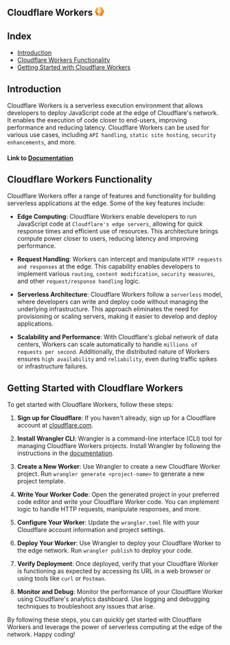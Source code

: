 ## Cloudflare Workers <img src="../assets/cloudflare.svg" alt="Cloudflare Workers" style="max-height:20px;">

## Index

- [Introduction](#introduction)
- [Cloudflare Workers Functionality](#cloudflare-workers-functionality)
- [Getting Started with Cloudflare Workers](#getting-started-with-cloudflare-workers)

## Introduction

Cloudflare Workers is a serverless execution environment that allows developers to deploy JavaScript code at the edge of Cloudflare's network. It enables the execution of code closer to end-users, improving performance and reducing latency. Cloudflare Workers can be used for various use cases, including `API handling`, `static site hosting`, `security enhancements`, and more.

#### Link to [Documentation](https://developers.cloudflare.com/workers/)

## Cloudflare Workers Functionality

Cloudflare Workers offer a range of features and functionality for building serverless applications at the edge. Some of the key features include:

- **Edge Computing**: Cloudflare Workers enable developers to run JavaScript code at `Cloudflare's edge servers`, allowing for quick response times and efficient use of resources. This architecture brings compute power closer to users, reducing latency and improving performance.

- **Request Handling**: Workers can intercept and manipulate `HTTP requests and responses` at the edge. This capability enables developers to implement various `routing`, `content modification`, `security measures`, and other `request/response handling` logic.

- **Serverless Architecture**: Cloudflare Workers follow a `serverless` model, where developers can write and deploy code without managing the underlying infrastructure. This approach eliminates the need for provisioning or scaling servers, making it easier to develop and deploy applications.

- **Scalability and Performance**: With Cloudflare's global network of data centers, Workers can scale automatically to handle `millions of requests per second`. Additionally, the distributed nature of Workers ensures `high availability` and `reliability`, even during traffic spikes or infrastructure failures.

## Getting Started with Cloudflare Workers

To get started with Cloudflare Workers, follow these steps:

1. **Sign up for Cloudflare**: If you haven't already, sign up for a Cloudflare account at [cloudflare.com](https://www.cloudflare.com/).

2. **Install Wrangler CLI**: Wrangler is a command-line interface (CLI) tool for managing Cloudflare Workers projects. Install Wrangler by following the instructions in the [documentation](https://developers.cloudflare.com/workers/cli-wrangler/install-update).

3. **Create a New Worker**: Use Wrangler to create a new Cloudflare Worker project. Run `wrangler generate <project-name>` to generate a new project template.

4. **Write Your Worker Code**: Open the generated project in your preferred code editor and write your Cloudflare Worker code. You can implement logic to handle HTTP requests, manipulate responses, and more.

5. **Configure Your Worker**: Update the `wrangler.toml` file with your Cloudflare account information and project settings.

6. **Deploy Your Worker**: Use Wrangler to deploy your Cloudflare Worker to the edge network. Run `wrangler publish` to deploy your code.

7. **Verify Deployment**: Once deployed, verify that your Cloudflare Worker is functioning as expected by accessing its URL in a web browser or using tools like `curl` or `Postman`.

8. **Monitor and Debug**: Monitor the performance of your Cloudflare Worker using Cloudflare's analytics dashboard. Use logging and debugging techniques to troubleshoot any issues that arise.

By following these steps, you can quickly get started with Cloudflare Workers and leverage the power of serverless computing at the edge of the network. Happy coding!
